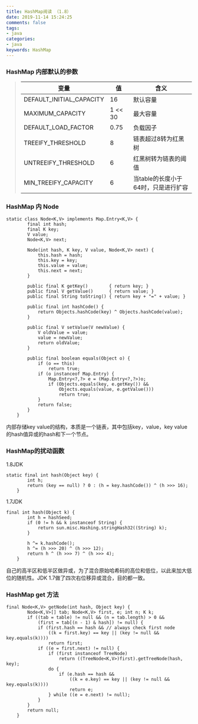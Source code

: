 ```yaml
---
title: HashMap阅读 （1.8）
date: 2019-11-14 15:24:25
comments: false
tags: 
- java
categories: 
- java
keywords: HashMap
---
```


### HashMap 内部默认的参数

> | 变量 | 值 |  含义 |
> | ---- | ---- | ---- |
> |DEFAULT_INITIAL_CAPACITY| 16 | 默认容量|
> | MAXIMUM_CAPACITY | 1 << 30 | 最大容量 | 
> | DEFAULT_LOAD_FACTOR | 0.75 | 负载因子 |
> | TREEIFY_THRESHOLD | 8 | 链表超过8转为红黑树 |
> | UNTREEIFY_THRESHOLD | 6 | 红黑树转为链表的阈值 |
> | MIN_TREEIFY_CAPACITY | 6 | 当table的长度小于64时，只是进行扩容 |

### HashMap 内 Node

```
static class Node<K,V> implements Map.Entry<K,V> {
        final int hash;
        final K key;
        V value;
        Node<K,V> next;

        Node(int hash, K key, V value, Node<K,V> next) {
            this.hash = hash;
            this.key = key;
            this.value = value;
            this.next = next;
        }

        public final K getKey()        { return key; }
        public final V getValue()      { return value; }
        public final String toString() { return key + "=" + value; }

        public final int hashCode() {
            return Objects.hashCode(key) ^ Objects.hashCode(value);
        }

        public final V setValue(V newValue) {
            V oldValue = value;
            value = newValue;
            return oldValue;
        }

        public final boolean equals(Object o) {
            if (o == this)
                return true;
            if (o instanceof Map.Entry) {
                Map.Entry<?,?> e = (Map.Entry<?,?>)o;
                if (Objects.equals(key, e.getKey()) &&
                    Objects.equals(value, e.getValue()))
                    return true;
            }
            return false;
        }
    }
```

内部存储key value的结构，本质是一个链表，其中包括key，value，key value的hash值异或的hash和下一个节点。

### HashMap的扰动函数 

1.8JDK
```
static final int hash(Object key) {
        int h;
        return (key == null) ? 0 : (h = key.hashCode()) ^ (h >>> 16);
    }
```

1.7JDK
```
final int hash(Object k) {
        int h = hashSeed;
        if (0 != h && k instanceof String) {
            return sun.misc.Hashing.stringHash32((String) k);
        }
 
        h ^= k.hashCode();
        h ^= (h >>> 20) ^ (h >>> 12);
        return h ^ (h >>> 7) ^ (h >>> 4);
    }
```

自己的高半区和低半区做异或，为了混合原始哈希码的高位和低位，以此来加大低位的随机性。JDK 1.7做了四次右位移异或混合，目的都一致。

### HashMap get 方法
```
final Node<K,V> getNode(int hash, Object key) {
        Node<K,V>[] tab; Node<K,V> first, e; int n; K k;
        if ((tab = table) != null && (n = tab.length) > 0 &&
            (first = tab[(n - 1) & hash]) != null) {
            if (first.hash == hash && // always check first node
                ((k = first.key) == key || (key != null && key.equals(k))))
                return first;
            if ((e = first.next) != null) {
                if (first instanceof TreeNode)
                    return ((TreeNode<K,V>)first).getTreeNode(hash, key);
                do {
                    if (e.hash == hash &&
                        ((k = e.key) == key || (key != null && key.equals(k))))
                        return e;
                } while ((e = e.next) != null);
            }
        }
        return null;
    }
```